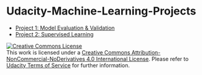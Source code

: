 # Udacity-Machine-Learning-Projects

- [Project 1: Model Evaluation & Validation](https://github.com/daniellaah/Udacity-Machine-Learning-Projects/tree/master/projects/boston_housing)
- [Project 2: Supervised Learning](https://github.com/daniellaah/Udacity-Machine-Learning-Projects/tree/master/projects/student_intervention#project-2-supervised-learning)




<a rel="license" href="http://creativecommons.org/licenses/by-nc-nd/4.0/"><img alt="Creative Commons License" style="border-width:0" src="https://i.creativecommons.org/l/by-nc-nd/4.0/88x31.png" /></a><br />This work is licensed under a <a rel="license" href="http://creativecommons.org/licenses/by-nc-nd/4.0/">Creative Commons Attribution-NonCommercial-NoDerivatives 4.0 International License</a>. Please refer to [Udacity Terms of Service](https://www.udacity.com/legal) for further information.
